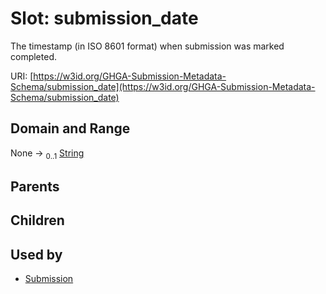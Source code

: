 
# Slot: submission_date


The timestamp (in ISO 8601 format) when submission was marked completed.

URI: [https://w3id.org/GHGA-Submission-Metadata-Schema/submission_date](https://w3id.org/GHGA-Submission-Metadata-Schema/submission_date)


## Domain and Range

None &#8594;  <sub>0..1</sub> [String](types/String.md)

## Parents


## Children


## Used by

 * [Submission](Submission.md)
